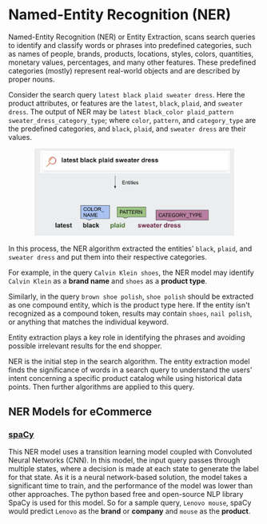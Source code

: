 # Named-Entity Recognition (NER)

Named-Entity Recognition (NER) or Entity Extraction, scans search queries to identify and classify words or phrases into predefined categories, such as names of people, brands, products, locations, styles, colors, quantities, monetary values, percentages, and many other features.
These predefined categories (mostly) represent real-world objects and are described by proper nouns.

Consider the search query `latest black plaid sweater dress`.
Here the product attributes, or features are the `latest`, `black`, `plaid`, and `sweater dress`.
The output of NER may be `latest black_color plaid_pattern sweater_dress_category_type`; where `color`, `pattern`, and `category_type` are the predefined categories, and `black`, `plaid`, and `sweater dress` are their values.

<div align="center">
  <img src="../images/ner.png" width="400"/>
</div>

In this process, the NER algorithm extracted the entities' `black`, `plaid`, and `sweater dress` and put them into their respective categories.

For example, in the query `Calvin Klein shoes`, the NER model may identify `Calvin Klein` as a **brand name** and `shoes` as a **product type**.

Similarly, in the query `brown shoe polish`, `shoe polish` should be extracted as one compound entity, which is the product type here.
If the entity isn't recognized as a compound token, results may contain `shoes`, `nail polish`, or anything that matches the individual keyword.

Entity extraction plays a key role in identifying the phrases and avoiding possible irrelevant results for the end shopper.

NER is the initial step in the search algorithm.
The entity extraction model finds the significance of words in a search query to understand the users' intent concerning a specific product catalog while using historical data points.
Then further algorithms are applied to this query.

## NER Models for eCommerce

### [spaCy](https://spacy.io/models/)

This NER model uses a transition learning model coupled with Convoluted Neural Networks (CNN).
In this model, the input query passes through multiple states, where a decision is made at each state to generate the label for that state.
As it is a neural network-based solution, the model takes a significant time to train, and the performance of the model was lower than other approaches.
The python based free and open-source NLP library SpaCy is used for this model. So for a sample query, `Lenovo mouse`, spaCy would predict `Lenovo` as the **brand** or **company** and `mouse` as the **product**.
